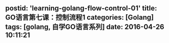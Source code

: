 postid: 'learning-golang-flow-control-01'
title: GO语言第七课：控制流程1
categories: [Golang]
tags: [golang, 自学GO语言系列]
date: 2016-04-26 10:11:21
---


